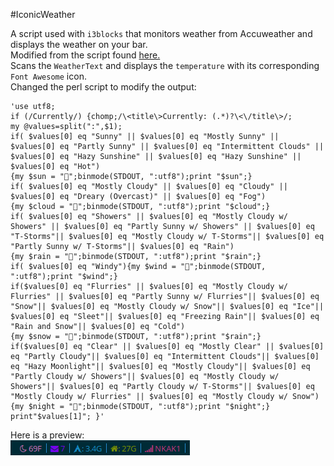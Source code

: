 #IconicWeather

A script used with `i3blocks` that monitors weather from Accuweather and displays the weather on your bar. <br>
Modified from the script found <a href="https://gist.github.com/cirrusUK/fa9e6a7551e511331020">here.</a> <br>
Scans the `WeatherText` and displays the `temperature` with its corresponding `Font Awesome` icon. <br>
Changed the perl script to modify the output: <br>
```
'use utf8; 
if (/Currently/) {chomp;/\<title\>Currently: (.*)?\<\/title\>/; 
my @values=split(":",$1); 
if( $values[0] eq "Sunny" || $values[0] eq "Mostly Sunny" || $values[0] eq "Partly Sunny" || $values[0] eq "Intermittent Clouds" || $values[0] eq "Hazy Sunshine" || $values[0] eq "Hazy Sunshine" || $values[0] eq "Hot") 
{my $sun = "";binmode(STDOUT, ":utf8");print "$sun";}
if( $values[0] eq "Mostly Cloudy" || $values[0] eq "Cloudy" || $values[0] eq "Dreary (Overcast)" || $values[0] eq "Fog")
{my $cloud = "";binmode(STDOUT, ":utf8");print "$cloud";}
if( $values[0] eq "Showers" || $values[0] eq "Mostly Cloudy w/ Showers" || $values[0] eq "Partly Sunny w/ Showers" || $values[0] eq "T-Storms"|| $values[0] eq "Mostly Cloudy w/ T-Storms"|| $values[0] eq "Partly Sunny w/ T-Storms"|| $values[0] eq "Rain")
{my $rain = "";binmode(STDOUT, ":utf8");print "$rain";}
if( $values[0] eq "Windy"){my $wind = "";binmode(STDOUT, ":utf8");print "$wind";} 
if($values[0] eq "Flurries" || $values[0] eq "Mostly Cloudy w/ Flurries" || $values[0] eq "Partly Sunny w/ Flurries"|| $values[0] eq "Snow"|| $values[0] eq "Mostly Cloudy w/ Snow"|| $values[0] eq "Ice"|| $values[0] eq "Sleet"|| $values[0] eq "Freezing Rain"|| $values[0] eq "Rain and Snow"|| $values[0] eq "Cold")
{my $snow = "";binmode(STDOUT, ":utf8");print "$rain";}
if($values[0] eq "Clear" || $values[0] eq "Mostly Clear" || $values[0] eq "Partly Cloudy"|| $values[0] eq "Intermittent Clouds"|| $values[0] eq "Hazy Moonlight"|| $values[0] eq "Mostly Cloudy"|| $values[0] eq "Partly Cloudy w/ Showers"|| $values[0] eq "Mostly Cloudy w/ Showers"|| $values[0] eq "Partly Cloudy w/ T-Storms"|| $values[0] eq "Mostly Cloudy w/ Flurries" || $values[0] eq "Mostly Cloudy w/ Snow")
{my $night = "";binmode(STDOUT, ":utf8");print "$night";}
print"$values[1]"; }'
```
Here is a preview: <br>
<img src="i3bar.png">
